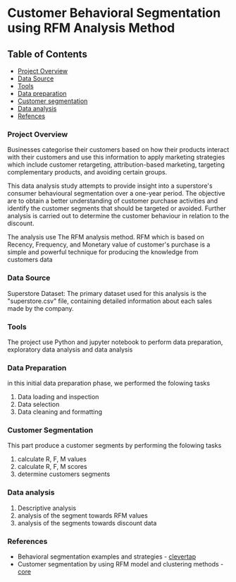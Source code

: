# Customer Behavioral Segmentation using RFM Analysis Method

## Table of Contents
- [Project Overview](#project-overview)
- [Data Source](#data-sources)
- [Tools](#tools)
- [Data preparation](#data-preparation)
- [Customer segmentation](#customer-segmentation)
- [Data analysis](#data-analysis)
- [Refences](#refences)

### Project Overview
Businesses categorise their customers based on how their products interact with their customers and use this information to apply marketing strategies which include customer retargeting, attribution-based marketing, targeting complementary products, and avoiding certain groups. 

This data analysis study attempts to provide insight into a superstore's consumer behavioural segmentation over a one-year period.  The objective are to obtain a better understanding of customer purchase activities and identify the customer segments that should be targeted or avoided. Further analysis is carried out to determine the customer behaviour  in relation to the discount.

The analysis use The RFM analysis method. RFM which is based on Recency, Frequency, and Monetary value of customer's purchase is a simple and powerful technique for producing the knowledge from customers data 


### Data Source
Superstore Dataset: The primary dataset used for this analysis is the "superstore.csv" file, containing detailed information about each sales made by the company.


### Tools
The project use Python and jupyter notebook to perform data preparation, exploratory data analysis and data analysis


### Data Preparation
in this initial data preparation phase, we performed the folowing tasks
1. Data loading and inspection
2. Data selection
3. Data cleaning and formatting


### Customer Segmentation
This part produce a customer segments by performing the folowing tasks
1. calculate R, F, M values
2. calculate R, F, M scores
3. determine customers segments


### Data analysis
1. Descriptive analysis
2. analysis of the segment towards RFM values
3. analysis of the segments towards discount data


### References
- Behavioral segmentation examples and strategies - [clevertap](https://clevertap.com/blog/behavioral-segmentation/#:~:text=your%20mobile%20marketing.-,What%20is%20Behavioral%20Segmentation%3F,app%2C%20website%2C%20or%20business)
- Customer segmentation by using RFM model and clustering methods - [core](https://core.ac.uk/download/pdf/296912799.pdf)
